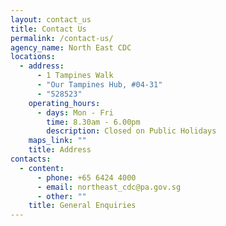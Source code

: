 ```yaml
---
layout: contact_us
title: Contact Us
permalink: /contact-us/
agency_name: North East CDC
locations:
  - address:
      - 1 Tampines Walk
      - "Our Tampines Hub, #04-31"
      - "528523"
    operating_hours:
      - days: Mon - Fri
        time: 8.30am - 6.00pm
        description: Closed on Public Holidays
    maps_link: ""
    title: Address
contacts:
  - content:
      - phone: +65 6424 4000
      - email: northeast_cdc@pa.gov.sg
      - other: ""
    title: General Enquiries
---
```

